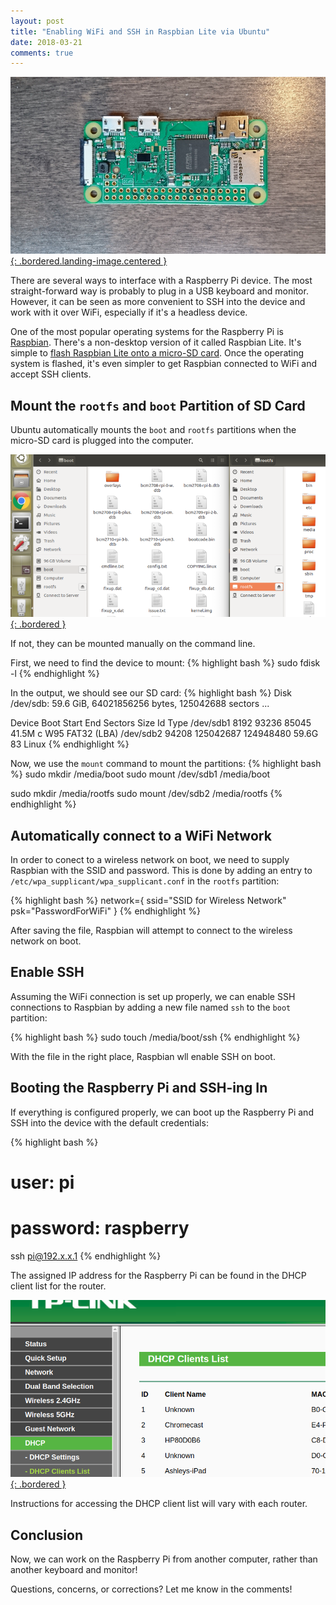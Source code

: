 ```yaml
---
layout: post
title: "Enabling WiFi and SSH in Raspbian Lite via Ubuntu"
date: 2018-03-21
comments: true
---
```


[![Pi Zero W](/assets/images/posts/bare-pi.png){: .bordered.landing-image.centered }](/assets/images/posts/bare-pi.png)

There are several ways to interface with a Raspberry Pi device. The most straight-forward way is probably to plug in a USB keyboard and monitor. However, it can be seen as more convenient to SSH into the device and work with it over WiFi, especially if it's a headless device.

One of the most popular operating systems for the Raspberry Pi is [Raspbian](https://www.raspberrypi.org/downloads/raspbian/). There's a non-desktop version of it called Raspbian Lite. It's simple to [flash Raspbian Lite onto a micro-SD card](https://www.raspberrypi.org/documentation/installation/installing-images/). Once the operating system is flashed, it's even simpler to get Raspbian connected to WiFi and accept SSH clients.

## Mount the `rootfs` and `boot` Partition of SD Card

Ubuntu automatically mounts the `boot` and `rootfs` partitions when the micro-SD card is plugged into the computer.

[![Pi Partitions Ubuntu](/assets/images/posts/pi-partition-ubuntu.png){: .bordered }](/assets/images/posts/pi-partition-ubuntu.png)

If not, they can be mounted manually on the command line.

First, we need to find the device to mount:
{% highlight bash %}
sudo fdisk -l
{% endhighlight %}

In the output, we should see our SD card:
{% highlight bash %}
Disk /dev/sdb: 59.6 GiB, 64021856256 bytes, 125042688 sectors
...

Device     Boot Start       End   Sectors  Size Id Type
/dev/sdb1        8192     93236     85045 41.5M  c W95 FAT32 (LBA)
/dev/sdb2       94208 125042687 124948480 59.6G 83 Linux
{% endhighlight %}

Now, we use the `mount` command to mount the partitions:
{% highlight bash %}
sudo mkdir /media/boot
sudo mount /dev/sdb1 /media/boot

sudo mkdir /media/rootfs
sudo mount /dev/sdb2 /media/rootfs
{% endhighlight %}

## Automatically connect to a WiFi Network

In order to conect to a wireless network on boot, we need to supply Raspbian with the SSID and password. This is done by  adding an entry to `/etc/wpa_supplicant/wpa_supplicant.conf` in the `rootfs` partition:

{% highlight bash %}
network={
    ssid="SSID for Wireless Network"
    psk="PasswordForWiFi"
}
{% endhighlight %}

After saving the file, Raspbian will attempt to connect to the wireless network on boot.

## Enable SSH

Assuming the WiFi connection is set up properly, we can enable SSH connections to Raspbian by adding a new file named `ssh` to the `boot` partition:

{% highlight bash %}
sudo touch /media/boot/ssh
{% endhighlight %}

With the file in the right place, Raspbian wll enable SSH on boot.

## Booting the Raspberry Pi and SSH-ing In

If everything is configured properly, we can boot up the Raspberry Pi and SSH into the device with the default credentials:

{% highlight bash %}
# user: pi
# password: raspberry

ssh pi@192.x.x.1
{% endhighlight %}

The assigned IP address for the Raspberry Pi can be found in the DHCP client list for the router.

[![DHCP List](/assets/images/posts/dhcp-list.png){: .bordered }](/assets/images/posts/dhcp-list.png)

Instructions for accessing the DHCP client list will vary with each router.

## Conclusion

Now, we can work on the Raspberry Pi from another computer, rather than another keyboard and monitor! 

Questions, concerns, or corrections? Let me know in the comments!
